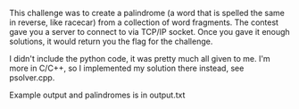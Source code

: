 This challenge was to create a palindrome (a word that is spelled the same in reverse, like
racecar) from a collection of word fragments.  The contest gave you a server to connect to via
TCP/IP socket.  Once you gave it enough solutions, it would return you the flag for the challenge.

I didn't include the python code, it was pretty much all given to me.  I'm more 
in C/C++, so I implemented my solution there instead, see psolver.cpp.

Example output and palindromes is in output.txt
